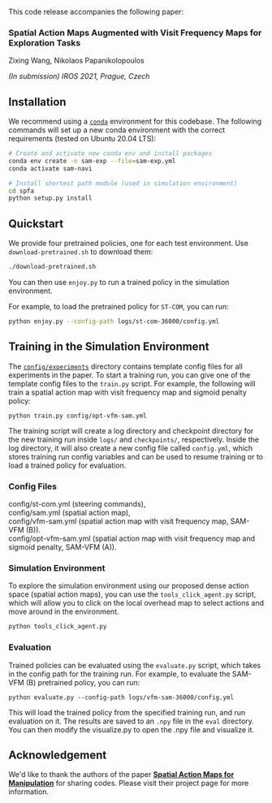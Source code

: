This code release accompanies the following paper:

### Spatial Action Maps Augmented with Visit Frequency Maps for Exploration Tasks

Zixing Wang, Nikolaos Papanikolopoulos

*(In submission) IROS 2021, Prague, Czech*

## Installation

We recommend using a [`conda`](https://docs.conda.io/en/latest/miniconda.html) environment for this codebase. The following commands will set up a new conda environment with the correct requirements (tested on Ubuntu 20.04 LTS):

```bash
# Create and activate new conda env and install packages
conda env create -n sam-exp --file=sam-exp.yml
conda activate sam-navi

# Install shortest path module (used in simulation environment)
cd spfa
python setup.py install
```

## Quickstart

We provide four pretrained policies, one for each test environment. Use `download-pretrained.sh` to download them:

```bash
./download-pretrained.sh
```

You can then use `enjoy.py` to run a trained policy in the simulation environment.

For example, to load the pretrained policy for `ST-COM`, you can run:

```bash
python enjoy.py --config-path logs/st-com-36000/config.yml
```

## Training in the Simulation Environment

The [`config/experiments`](config/experiments) directory contains template config files for all experiments in the paper. To start a training run, you can give one of the template config files to the `train.py` script. For example, the following will train a spatial action map with visit frequency map and sigmoid penalty policy:

```
python train.py config/opt-vfm-sam.yml
```

The training script will create a log directory and checkpoint directory for the new training run inside `logs/` and `checkpoints/`, respectively. Inside the log directory, it will also create a new config file called `config.yml`, which stores training run config variables and can be used to resume training or to load a trained policy for evaluation.

### Config Files
 
config/st-com.yml (steering commands),  
config/sam.yml (spatial action map),  
config/vfm-sam.yml (spatial action map with visit frequency map, SAM-VFM (B)).  
config/opt-vfm-sam.yml (spatial action map with visit frequency map and sigmoid penalty, SAM-VFM (A)). 

### Simulation Environment

To explore the simulation environment using our proposed dense action space (spatial action maps), you can use the `tools_click_agent.py` script, which will allow you to click on the local overhead map to select actions and move around in the environment.

```bash
python tools_click_agent.py
```

### Evaluation

Trained policies can be evaluated using the `evaluate.py` script, which takes in the config path for the training run. For example, to evaluate the SAM-VFM (B) pretrained policy, you can run:

```
python evaluate.py --config-path logs/vfm-sam-36000/config.yml
```

This will load the trained policy from the specified training run, and run evaluation on it. The results are saved to an `.npy` file in the `eval` directory. You can then modify the visualize.py to open the .npy file and visualize it.

## Acknowledgement

We'd like to thank the authors of the paper [**Spatial Action Maps for Manipulation**](https://spatial-action-maps.cs.princeton.edu/) for sharing codes. Please visit their project page for more information.
